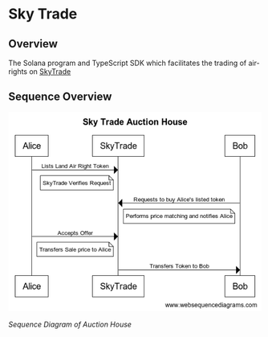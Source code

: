 # Sky Trade

## Overview

The Solana program and TypeScript SDK which facilitates the trading of air-rights on [SkyTrade](https://sky.trade/)

## Sequence Overview

![Sequence Diagram](diagrams/auction_house_sequence.png)

_Sequence Diagram of Auction House_
